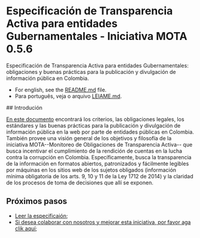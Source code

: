 # Especificación de Transparencia Activa para entidades Gubernamentales - Iniciativa MOTA 0.5.6

Especificación de Transparencia Activa para entidades Gubernamentales: obligaciones y buenas prácticas para la publicación y divulgación de información pública en Colombia.

- For english, see the [README.md](README.md) file.
- Para português, veja o arquivo [LEIAME.md](LEIAME.md).

## Introdución

[En este documento](mota-active-transparency-specification.md) encontrará los criterios, las obligaciones legales, los estándares y las buenas prácticas para la publicación y divulgación de información pública en la web por parte de entidades públicas en Colombia. También provee una visión general de los objetivos y filosofía de la iniciativa MOTA--Monitoreo de Obligaciones de Transparencia Activa-- que busca incentivar el cumplimiento de la rendición de cuentas en la lucha contra la corrupción en Colombia. Específicamente, busca la transparencia de la información en formatos abiertos, patronizados y fácilmente legibles por máquinas en los sitios web de los sujetos obligados (información mínima obligatoria de los arts. 9, 10 y 11 de la Ley 1712 de 2014) y la claridad de los procesos de toma de decisiones que allí se exponen.

## Próximos pasos

- [Leer la especificaión](mota-active-transparency-specification.md);
- [Si desea colaborar con nosotros y mejorar esta iniciativa, por favor aga clik aquí](CONTRIBUYENDO.md);
